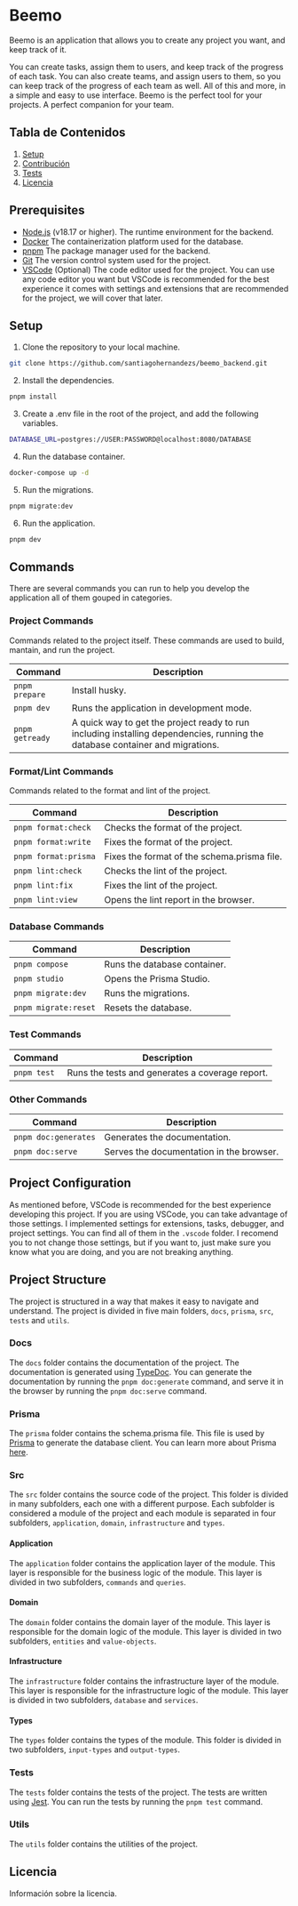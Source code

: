 # Beemo
Beemo is an application that allows you to create any project you want, and keep track of it.

You can create tasks, assign them to users, and keep track of the progress of each task. You can also create teams, and assign users to them, so you can keep track of the progress
of each team as well. All of this and more, in a simple and easy to use interface. Beemo is the perfect tool for your projects. A perfect companion for your team.

## Tabla de Contenidos

1. [Setup](#setup)
3. [Contribución](#contribución)
4. [Tests](#tests)
5. [Licencia](#licencia)

## Prerequisites

- [Node.js](https://nodejs.org/en/) (v18.17 or higher). The runtime environment for the backend.
- [Docker](https://www.docker.com/) The containerization platform used for the database.
- [pnpm](https://pnpm.io/) The package manager used for the backend.
- [Git](https://git-scm.com/) The version control system used for the project.
- [VSCode](https://code.visualstudio.com/) (Optional) The code editor used for the project. You can use any code editor you want but VSCode is recommended for the best experience it comes with settings and extensions that are recommended for the project, we will cover that later.

## Setup

1. Clone the repository to your local machine.

```bash
git clone https://github.com/santiagohernandezs/beemo_backend.git
```

2. Install the dependencies.

```bash
pnpm install
```

3. Create a .env file in the root of the project, and add the following variables.

```bash
DATABASE_URL=postgres://USER:PASSWORD@localhost:8080/DATABASE
```

4. Run the database container.

```bash
docker-compose up -d
```

5. Run the migrations.

```bash
pnpm migrate:dev
```

6. Run the application.

```bash
pnpm dev
```

## Commands

There are several commands you can run to help you develop the application all of them gouped in categories.

### Project Commands

Commands related to the project itself. These commands are used to build, mantain, and run the project.

| Command | Description |
| --- | --- |
| `pnpm prepare` | Install husky. |
| `pnpm dev` | Runs the application in development mode. |
| `pnpm getready` | A quick way to get the project ready to run including installing dependencies, running the database container and migrations. |


### Format/Lint Commands

Commands related to the format and lint of the project.

| Command | Description |
| --- | --- |
| `pnpm format:check` | Checks the format of the project. |
| `pnpm format:write` | Fixes the format of the project. |
| `pnpm format:prisma` | Fixes the format of the schema.prisma file. |
| `pnpm lint:check` | Checks the lint of the project. |
| `pnpm lint:fix` | Fixes the lint of the project. |
| `pnpm lint:view` | Opens the lint report in the browser. |

### Database Commands

| Command | Description |
| --- | --- |
| `pnpm compose` | Runs the database container. |
| `pnpm studio` | Opens the Prisma Studio. |
| `pnpm migrate:dev` | Runs the migrations. |
| `pnpm migrate:reset` | Resets the database. |

### Test Commands

| Command | Description |
| --- | --- |
| `pnpm test` | Runs the tests and generates a coverage report. |

### Other Commands

| Command | Description |
| --- | --- |
| `pnpm doc:generates` | Generates the documentation. |
| `pnpm doc:serve` | Serves the documentation in the browser. |

## Project Configuration

As mentioned before, VSCode is recommended for the best experience developing this project. If you are using VSCode, you can take advantage of those settings.
I implemented settings for extensions, tasks, debugger, and project settings. You can find all of them in the `.vscode` folder. I recomend you to not change those settings,
but if you want to, just make sure you know what you are doing, and you are not breaking anything.

## Project Structure

The project is structured in a way that makes it easy to navigate and understand. The project is divided in five main folders, `docs`, `prisma`, `src`, `tests` and `utils`.

### Docs

The `docs` folder contains the documentation of the project. The documentation is generated using [TypeDoc](https://typedoc.org/). You can generate the documentation by running the `pnpm doc:generate` command, and serve it in the browser by running the `pnpm doc:serve` command.

### Prisma

The `prisma` folder contains the schema.prisma file. This file is used by [Prisma](https://www.prisma.io/) to generate the database client. You can learn more about Prisma [here](https://www.prisma.io/).

### Src

The `src` folder contains the source code of the project. This folder is divided in many subfolders, each one with a different purpose. Each subfolder is considered a module of the project and each module is separated in four subfolders, `application`, `domain`, `infrastructure` and `types`.

#### Application

The `application` folder contains the application layer of the module. This layer is responsible for the business logic of the module. This layer is divided in two subfolders, `commands` and `queries`.

#### Domain

The `domain` folder contains the domain layer of the module. This layer is responsible for the domain logic of the module. This layer is divided in two subfolders, `entities` and `value-objects`.

#### Infrastructure

The `infrastructure` folder contains the infrastructure layer of the module. This layer is responsible for the infrastructure logic of the module. This layer is divided in two subfolders, `database` and `services`.

#### Types

The `types` folder contains the types of the module. This folder is divided in two subfolders, `input-types` and `output-types`.

### Tests

The `tests` folder contains the tests of the project. The tests are written using [Jest](https://jestjs.io/). You can run the tests by running the `pnpm test` command.

### Utils

The `utils` folder contains the utilities of the project.

## Licencia

Información sobre la licencia.


